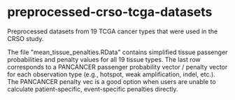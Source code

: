 # preprocessed-crso-tcga-datasets
Preprocessed datasets from 19 TCGA cancer types that were used in the CRSO study.

The file "mean_tissue_penalties.RData" contains simplified tissue passenger probabilities and penalty values for all 19 tissue types. The last row corresponds to a PANCANCER passenger probability vector / penalty vector for each observation type (e.g., hotspot, weak amplification, indel, etc.). The PANCANCER penalty vec is a good option when users are unable to calculate patient-specific, event-specific penalties directly. 

